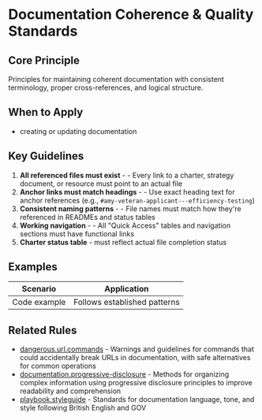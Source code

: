 # Documentation Coherence & Quality Standards

## Core Principle

Principles for maintaining coherent documentation with consistent terminology, proper cross-references, and logical structure.

## When to Apply

- creating or updating documentation

## Key Guidelines

1. **All referenced files must exist** - - Every link to a charter, strategy document, or resource must point to an actual file
2. **Anchor links must match headings** - - Use exact heading text for anchor references (e.g., `#amy-veteran-applicant---efficiency-testing`)
3. **Consistent naming patterns** - - File names must match how they're referenced in READMEs and status tables
4. **Working navigation** - - All "Quick Access" tables and navigation sections must have functional links
5. **Charter status table** - must reflect actual file completion status

## Examples

| Scenario     | Application                  |
| ------------ | ---------------------------- |
| Code example | Follows established patterns |

## Related Rules

- [dangerous.url.commands](../dangerous.url.commands.mdc) - Warnings and guidelines for commands that could accidentally break URLs in documentation, with safe alternatives for common operations
- [documentation.progressive-disclosure](../documentation.progressive-disclosure.mdc) - Methods for organizing complex information using progressive disclosure principles to improve readability and comprehension
- [playbook.styleguide](../playbook.styleguide.mdc) - Standards for documentation language, tone, and style following British English and GOV
